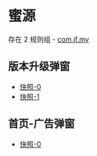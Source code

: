 # 蜜源

存在 2 规则组 - [com.jf.my](/src/apps/com.jf.my.ts)

## 版本升级弹窗

- [快照-0](https://gkd-kit.gitee.io/import/12838034)
- [快照-1](https://gkd-kit.gitee.io/import/12840591)

## 首页-广告弹窗

- [快照-0](https://gkd-kit.gitee.io/import/12840619)
